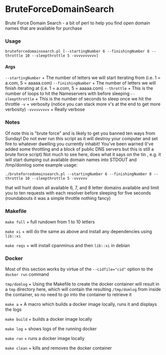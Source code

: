BruteForceDomainSearch
======================

Brute Force Domain Search - a bit of perl to help you find open domain
names that are available for purchase

### Usage

```
bruteforcedomainsearch.pl [--startingNumber 6 --finishingNumber 8 --throttle 10 --sleepthrottle 5 -vvvvvvvvvv]
```

#### Args
`--startingNumber`
	+ The number of letters we will start iterating from (i.e. 1 = a.com, 5 = aaaaa.com)
`--finishingNumber`
	+ The number of letters we will finish iterating at (i.e. 1 = a.com, 5 = aaaaa.com)
`--throttle`
	+ This is the number of loops to hit the Nameservers with before sleeping
`--sleepthrottle`
	+ This is the number of seconds to sleep once we hit the throttle
`-v`
	+ verbosity (notice you can stack more v's at the end to get more verbosity)
`-vvvvvvvvv`
	+ Really verbose

### Notes

Of note this is "brute force" and is likely to get you banned ten ways from Sunday!  Do not ever run this script as it will destroy your computer and set fire to whatever dwelling you currently inhabit!
You've been warned (I've added some throttling and a block of public DNS servers but this is still a brute force script)
Not much to see here, does what it says on the tin , e.g.
it will start dumping out available domain names into STDOUT and /tmp/domlog
some example usage:

```
./bruteforcedomainsearch.pl --startingNumber 6 --finishingNumber 8 --throttle 10 --sleepthrottle 5 -vvvvvv
```

that will hunt down all available 6, 7, and 8 letter domains available and limit you to ten requests with each resolver before sleeping for five seconds  (roundabouts it was a simple throttle nothing fancy)

### Makefile

`make full`
	+ full rundown from 1 to 10 letters

`make xi`
	+ will do the same as above and install any dependencies using `lib::xi`

`make reqs`
	+ will install cpanminus and then `lib::xi` in debian

### Docker

Most of this section works by virtue of the `--cidfile="cid"` option to
the `docker run` command

`tmp/domlog`
	+ Using the Makefile to create the docker container will result in a `tmp` directory here, which will contain the resulting `/tmp/domlog` from inside the container, so no need to go into the container to retrieve it

`make a`
	+ A macro which builds a docker image locally, runs it and displays the logs

`make build`
	+ builds a docker image locally

`make log`
	+ shows logs of the running docker

`make run`
	+ runs a docker image locally

`make clean`
	+ kills and removes the docker container

